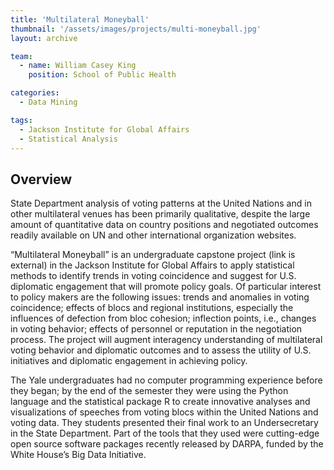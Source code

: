 ```yaml
---
title: 'Multilateral Moneyball'
thumbnail: '/assets/images/projects/multi-moneyball.jpg'
layout: archive

team:
  - name: William Casey King
    position: School of Public Health

categories:
  - Data Mining

tags:
  - Jackson Institute for Global Affairs
  - Statistical Analysis
---
```


<h2 class='subheading'>Overview</h2>

<p>State Department analysis of voting patterns at the United Nations and in other multilateral venues has been primarily qualitative, despite the large amount of quantitative data on country positions and negotiated outcomes readily available on UN and other international organization websites.</p>

<p>“Multilateral Moneyball” is an undergraduate capstone project (link is external) in the Jackson Institute for Global Affairs to apply statistical methods to identify trends in voting coincidence and suggest for U.S. diplomatic engagement that will promote policy goals. Of particular interest to policy makers are the following issues: trends and anomalies in voting coincidence; effects of blocs and regional institutions, especially the influences of defection from bloc cohesion; inflection points, i.e., changes in voting behavior; effects of personnel or reputation in the negotiation process. The project will augment interagency understanding of multilateral voting behavior and diplomatic outcomes and to assess the utility of U.S. initiatives and diplomatic engagement in achieving policy.</p>

<p>The Yale undergraduates had no computer programming experience before they began; by the end of the semester they were using the Python language and the statistical package R to create innovative analyses and visualizations of speeches from voting blocs within the United Nations and voting data.  They students presented their final work to an Undersecretary in the State Department. Part of the tools that they used were cutting-edge open source software packages recently released by DARPA, funded by the White House’s Big Data Initiative.</p>